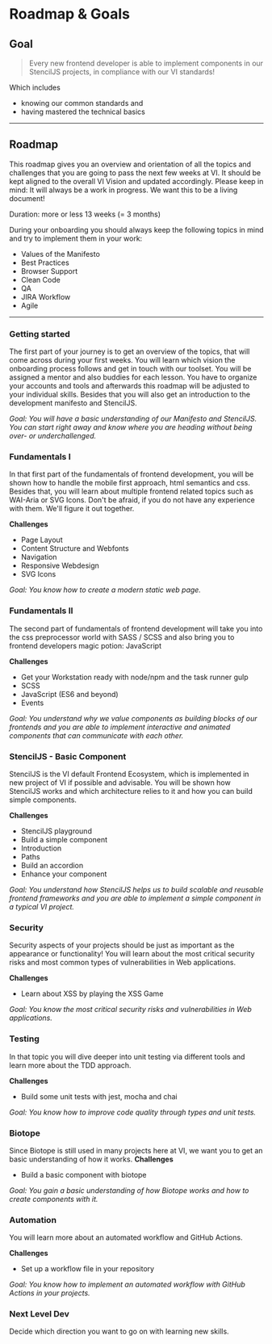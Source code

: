 # Roadmap & Goals

## Goal
> Every new frontend developer is able to implement components in our StencilJS projects, in compliance with our VI standards!

Which includes

- knowing our common standards and
- having mastered the technical basics

---

## Roadmap

This roadmap gives you an overview and orientation of all the topics and challenges that you are going to pass the next few weeks at VI.
It should be kept aligned to the overall VI Vision and updated accordingly. 
Please keep in mind: It will always be a work in progress. We want this to be a living document!

Duration: more or less 13 weeks (= 3 months)

During your onboarding you should always keep the following topics in mind and try to implement them in your work:

- Values of the Manifesto
- Best Practices
- Browser Support
- Clean Code
- QA
- JIRA Workflow
- Agile


--- 

<roadmap-component>

### Getting started

The first part of your journey is to get an overview of the topics, that will come across during your first weeks. You will learn which vision the onboarding process follows and get in touch with our toolset. You will be assigned a mentor and also buddies for each lesson.
You have to organize your accounts and tools and afterwards this roadmap will be adjusted to your individual skills. Besides that you will also get an introduction to the development manifesto and StencilJS.

*Goal: You will have a basic understanding of our Manifesto and StencilJS. You can start right away and know where you are heading without being over- or underchallenged.*

</roadmap-component>

<roadmap-component>

### Fundamentals I
In that first part of the fundamentals of frontend development, you will be shown how to handle the mobile first approach, html semantics and css. Besides that, you will learn about multiple frontend related topics such as WAI-Aria or SVG Icons. Don't be afraid, if you do not have any experience with them. We'll figure it out together.

__Challenges__
- Page Layout
- Content Structure and Webfonts
- Navigation
- Responsive Webdesign
- SVG Icons

*Goal: You know how to create a modern static web page.*

</roadmap-component>

<roadmap-component>

### Fundamentals II
The second part of fundamentals of frontend development will take you into the css preprocessor world with SASS / SCSS and also bring you to frontend developers magic potion: JavaScript

__Challenges__
- Get your Workstation ready with node/npm and the task runner gulp
- SCSS 
- JavaScript (ES6 and beyond)
- Events

*Goal: You understand why we value components as building blocks of our frontends and you are able to implement interactive and animated components that can communicate with each other.*

</roadmap-component>

<roadmap-component>

### StencilJS - Basic Component
StencilJS is the VI default Frontend Ecosystem, which is implemented in new project of VI if possible and advisable. You will be shown how StencilJS works and which architecture relies to it and how you can build simple components.

__Challenges__
- StencilJS playground
- Build a simple component
- Introduction
- Paths
- Build an accordion
- Enhance your component

*Goal: You understand how StencilJS helps us to build scalable and reusable frontend frameworks and you are able to implement a simple component in a typical VI project.*

</roadmap-component>


<roadmap-component>

### Security
Security aspects of your projects should be just as important as the appearance or functionality! You will learn about the most critical security risks and most common types of vulnerabilities in Web applications.

__Challenges__
- Learn about XSS by playing the XSS Game

*Goal: You know the most critical security risks and vulnerabilities in Web applications.*

</roadmap-component>

<roadmap-component>

### Testing
In that topic you will dive deeper into unit testing via different tools and learn more about the TDD approach.

__Challenges__
- Build some unit tests with jest, mocha and chai

*Goal: You know how to improve code quality through types and unit tests.*

</roadmap-component>

<roadmap-component>

### Biotope
Since Biotope is still used in many projects here at VI, we want you to get an basic understanding of how it works.
__Challenges__
- Build a basic component with biotope

*Goal: You gain a basic understanding of how Biotope works and how to create components with it.*

</roadmap-component>

<roadmap-component>

### Automation
You will learn more about an automated workflow and GitHub Actions.

__Challenges__
- Set up a workflow file in your repository

*Goal: You know how to implement an automated workflow with GitHub Actions in your projects.*

</roadmap-component>

<roadmap-component>

### Next Level Dev
Decide which direction you want to go on with learning new skills.

</roadmap-component>
